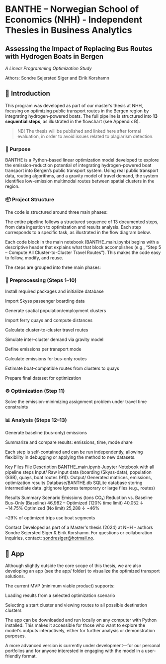 # BANTHE – Norwegian School of Economics (NHH) - Independent Thesies in Business Analytics

## Assessing the Impact of Replacing Bus Routes with Hydrogen Boats in Bergen  
*A Linear Programming Optimization Study*

Athors: Sondre Sejersted Siger and Eirik Korshamn

## 📘 Introduction

This program was developed as part of our master’s thesis at NHH, focusing on optimizing public transport routes in the Bergen region by integrating hydrogen-powered boats. The full pipeline is structured into **13 sequential steps**, as illustrated in the flowchart (see Appendix B).

> NB! The thesis will be published and linked here after formal evaluation, in order to avoid issues related to plagiarism detection.


### 🚀 Purpose
BANTHE is a Python-based linear optimization model developed to explore the emission-reduction potential of integrating hydrogen-powered boat transport into Bergen’s public transport system. Using real public transport data, routing algorithms, and a gravity model of travel demand, the system identifies low-emission multimodal routes between spatial clusters in the region.

### 📦 Project Structure
The code is structured around three main phases:

The entire pipeline follows a structured sequence of 13 documented steps, from data ingestion to optimization and results analysis. Each step corresponds to a specific task, as illustrated in the flow diagram below.

Each code block in the main notebook (BANTHE_main.ipynb) begins with a descriptive header that explains what that block accomplishes (e.g., “Step 5 – Compute All Cluster-to-Cluster Travel Routes”). This makes the code easy to follow, modify, and reuse.

The steps are grouped into three main phases:

### 🧹 Preprocessing (Steps 1–10)
Install required packages and initialize database

Import Skyss passenger boarding data

Generate spatial population/employment clusters

Import ferry quays and compute distances

Calculate cluster-to-cluster travel routes

Simulate inter-cluster demand via gravity model

Define emissions per transport mode

Calculate emissions for bus-only routes

Estimate boat-compatible routes from clusters to quays

Prepare final dataset for optimization

### ⚙️ Optimization (Step 11)
Solve the emission-minimizing assignment problem under travel time constraints

### 📊 Analysis (Steps 12–13)
Generate baseline (bus-only) emissions

Summarize and compare results: emissions, time, mode share

Each step is self-contained and can be run independently, allowing flexibility in debugging or applying the method to new datasets.

Key Files
File	Description
BANTHE_main.ipynb	Jupyter Notebook with all pipeline steps
Input/	Raw input data (boarding (Skyss-data), population (SSB), quays, boat routes (91)).
Output/	Generated matrices, emissions, optimization results
Database/BANTHE.db	SQLite database storing intermediate data
.gitignore	Ignores temporary or large files (e.g., routes)

Results Summary
Scenario	Emissions (tons CO₂)	Reduction vs. Baseline
Bus-Only (Baseline)	46,982	–
Optimized (120% time limit)	40,052	↓ ~14.75%
Optimized (No limit)	25,288	↓ ~46%

~29% of optimized trips use boat segments

Contact
Developed as part of a Master's thesis (2024) at NHH - authors Sondre Sejersted Siger & Eirik Korshamn. For questions or collaboration inquiries, contact: sondresiger@hotmail.no.

## 📱 App
Although slightly outside the core scope of this thesis, we are also developing an app (see the app/ folder) to visualize the optimized transport solutions.

The current MVP (minimum viable product) supports:

Loading results from a selected optimization scenario

Selecting a start cluster and viewing routes to all possible destination clusters

The app can be downloaded and run locally on any computer with Python installed. This makes it accessible for those who want to explore the model's outputs interactively, either for further analysis or demonstration purposes.

A more advanced version is currently under development—for our personal portfolios and for anyone interested in engaging with the model in a user-friendly format.

